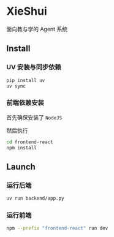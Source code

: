# XieShui

面向教与学的 Agent 系统

## Install

### UV 安装与同步依赖

```bash
pip install uv
uv sync
```

### 前端依赖安装

首先确保安装了 `NodeJS`

然后执行

```bash
cd frontend-react
npm install
```

## Launch

### 运行后端

```bash
uv run backend/app.py
```

### 运行前端

```bash
npm --prefix "frontend-react" run dev
```